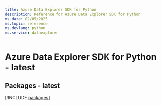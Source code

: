 ```yaml
---
title: Azure Data Explorer SDK for Python
description: Reference for Azure Data Explorer SDK for Python
ms.date: 02/05/2025
ms.topic: reference
ms.devlang: python
ms.service: dataexplorer
---
```

# Azure Data Explorer SDK for Python - latest
## Packages - latest
[!INCLUDE [packages](data-explorer-index.md)]